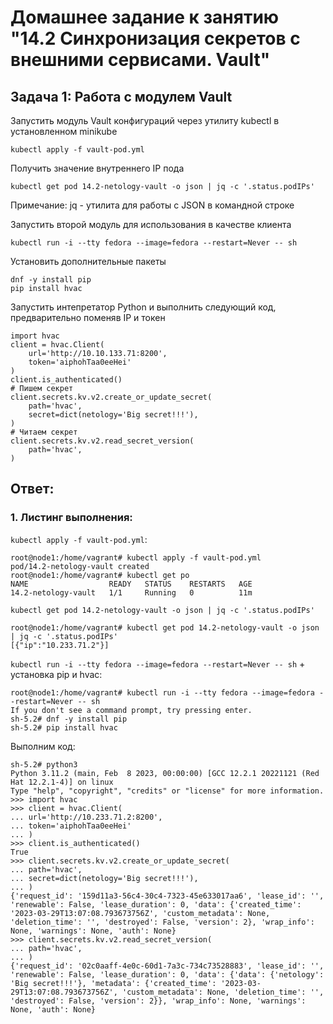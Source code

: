 # Домашнее задание к занятию "14.2 Синхронизация секретов с внешними сервисами. Vault"

## Задача 1: Работа с модулем Vault

Запустить модуль Vault конфигураций через утилиту kubectl в установленном minikube

```
kubectl apply -f vault-pod.yml
```

Получить значение внутреннего IP пода

```
kubectl get pod 14.2-netology-vault -o json | jq -c '.status.podIPs'
```

Примечание: jq - утилита для работы с JSON в командной строке

Запустить второй модуль для использования в качестве клиента

```
kubectl run -i --tty fedora --image=fedora --restart=Never -- sh
```

Установить дополнительные пакеты

```
dnf -y install pip
pip install hvac
```

Запустить интепретатор Python и выполнить следующий код, предварительно
поменяв IP и токен

```
import hvac
client = hvac.Client(
    url='http://10.10.133.71:8200',
    token='aiphohTaa0eeHei'
)
client.is_authenticated()
# Пишем секрет
client.secrets.kv.v2.create_or_update_secret(
    path='hvac',
    secret=dict(netology='Big secret!!!'),
)
# Читаем секрет
client.secrets.kv.v2.read_secret_version(
    path='hvac',
)
```

## Ответ:

### 1. Листинг выполнения:

`kubectl apply -f vault-pod.yml`:
```
root@node1:/home/vagrant# kubectl apply -f vault-pod.yml
pod/14.2-netology-vault created
root@node1:/home/vagrant# kubectl get po
NAME                  READY   STATUS    RESTARTS   AGE
14.2-netology-vault   1/1     Running   0          11m
```

`kubectl get pod 14.2-netology-vault -o json | jq -c '.status.podIPs'`
```
root@node1:/home/vagrant# kubectl get pod 14.2-netology-vault -o json | jq -c '.status.podIPs'
[{"ip":"10.233.71.2"}]
```

`kubectl run -i --tty fedora --image=fedora --restart=Never -- sh` + установка pip и hvac:
```
root@node1:/home/vagrant# kubectl run -i --tty fedora --image=fedora --restart=Never -- sh
If you don't see a command prompt, try pressing enter.
sh-5.2# dnf -y install pip
sh-5.2# pip install hvac
```
  
Выполним код:
```
sh-5.2# python3
Python 3.11.2 (main, Feb  8 2023, 00:00:00) [GCC 12.2.1 20221121 (Red Hat 12.2.1-4)] on linux
Type "help", "copyright", "credits" or "license" for more information.
>>> import hvac
>>> client = hvac.Client(
... url='http://10.233.71.2:8200',
... token='aiphohTaa0eeHei'
... )
>>> client.is_authenticated()
True
>>> client.secrets.kv.v2.create_or_update_secret(
... path='hvac',
... secret=dict(netology='Big secret!!!'),
... )
{'request_id': '159d11a3-56c4-30c4-7323-45e633017aa6', 'lease_id': '', 'renewable': False, 'lease_duration': 0, 'data': {'created_time': '2023-03-29T13:07:08.793673756Z', 'custom_metadata': None, 'deletion_time': '', 'destroyed': False, 'version': 2}, 'wrap_info': None, 'warnings': None, 'auth': None}
>>> client.secrets.kv.v2.read_secret_version(
... path='hvac',
... )
{'request_id': '02c0aaff-4e0c-60d1-7a3c-734c73528883', 'lease_id': '', 'renewable': False, 'lease_duration': 0, 'data': {'data': {'netology': 'Big secret!!!'}, 'metadata': {'created_time': '2023-03-29T13:07:08.793673756Z', 'custom_metadata': None, 'deletion_time': '', 'destroyed': False, 'version': 2}}, 'wrap_info': None, 'warnings': None, 'auth': None}
```
